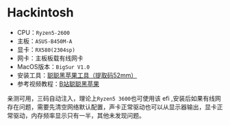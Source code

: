 # Hackintosh
+ CPU：`Ryzen5-2600`
+ 主板：`ASUS-B450M-A`
+ 显卡：`RX580(2304sp)`
+ 网卡：主板板载有线网卡
+ MacOS版本：`BigSur V1.0`
+ 安装工具：[聪聪黑苹果工具（提取码52mm）](https://pan.baidu.com/s/15JlpQFVF0tl7eHDw5VcJeg "百度网盘链接")
+ 参考视频教程：[B站聪聪黑苹果](https://space.bilibili.com/383999255?spm_id_from=333.788.b_765f7570696e666f.2 "聪聪B站主页")

亲测可用，三码自动注入，理论上`Ryzen5 3600`也可使用该 efi ,安装后如果有线网存在问题，需要先清空网络默认配置，声卡正常驱动也可以从显示器输出，显卡正常驱动，内存频率显示只有一半，其他未发现问题。


